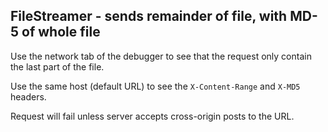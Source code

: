 FileStreamer - sends remainder of file, with MD-5 of whole file
---
Use the network tab of the debugger to see that the request only contain the last part of the file.

Use the same host (default URL) to see the `X-Content-Range` and `X-MD5` headers.

Request will fail unless server accepts cross-origin posts to the URL.
